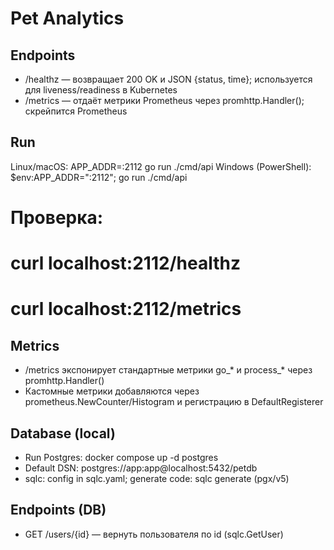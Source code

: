 # Pet Analytics

## Endpoints
- /healthz — возвращает 200 OK и JSON {status, time}; используется для liveness/readiness в Kubernetes
- /metrics — отдаёт метрики Prometheus через promhttp.Handler(); скрейпится Prometheus

## Run

Linux/macOS:
APP_ADDR=:2112 go run ./cmd/api
Windows (PowerShell):
$env:APP_ADDR=":2112"; go run ./cmd/api
# Проверка:
# curl localhost:2112/healthz
# curl localhost:2112/metrics

## Metrics

- /metrics экспонирует стандартные метрики go_* и process_* через promhttp.Handler()
- Кастомные метрики добавляются через prometheus.NewCounter/Histogram и регистрацию в DefaultRegisterer

## Database (local)

- Run Postgres: docker compose up -d postgres
- Default DSN: postgres://app:app@localhost:5432/petdb
- sqlc: config in sqlc.yaml; generate code: sqlc generate (pgx/v5)

## Endpoints (DB)
- GET /users/{id} — вернуть пользователя по id (sqlc.GetUser)

